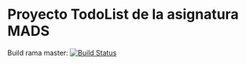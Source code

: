 # Proyecto TodoList de la asignatura MADS
Build rama master: [![Build Status](https://travis-ci.com/mads-ua/todolistgrupo-2017-equipo-7.svg?token=QYhq6qVhJoZ4ysvWp2b6&branch=master)](https://travis-ci.com/mads-ua/todolistgrupo-2017-equipo-7.svg?token=QYhq6qVhJoZ4ysvWp2b6&branch=master)
